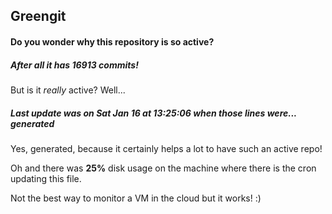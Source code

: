 ## Greengit

#### Do you wonder why this repository is so active?

##### After all it has 16913 commits!

But is it *really* active? Well...

##### Last update was on Sat Jan 16 at 13:25:06 when those lines were... generated

Yes, generated, because it certainly helps a lot to have such an active repo!

Oh and there was **25%** disk usage on the machine
where there is the cron updating this file.

Not the best way to monitor a VM in the cloud but it works! :)
